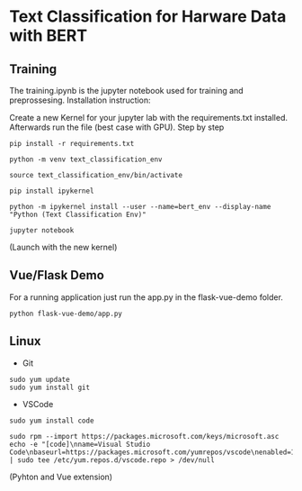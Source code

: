 # Text Classification for Harware Data with BERT
## Training
The training.ipynb is the jupyter notebook used for training and preprossesing. Installation instruction:

Create a new Kernel for your jupyter lab with the requirements.txt installed. Afterwards run the file (best case with GPU).
Step by step
```
pip install -r requirements.txt
```
```
python -m venv text_classification_env
```
```
source text_classification_env/bin/activate
```
```
pip install ipykernel
```
```
python -m ipykernel install --user --name=bert_env --display-name "Python (Text Classification Env)"
```
```
jupyter notebook
```
(Launch with the new kernel)
## Vue/Flask Demo
For a running application just run the app.py in the flask-vue-demo folder.
```
python flask-vue-demo/app.py
```
## Linux
- Git
```
sudo yum update
sudo yum install git
```
- VSCode
```
sudo yum install code
```
```
sudo rpm --import https://packages.microsoft.com/keys/microsoft.asc
echo -e "[code]\nname=Visual Studio Code\nbaseurl=https://packages.microsoft.com/yumrepos/vscode\nenabled=1\ngpgcheck=1\ngpgkey=https://packages.microsoft.com/keys/microsoft.asc" | sudo tee /etc/yum.repos.d/vscode.repo > /dev/null
```
(Pyhton and Vue extension)